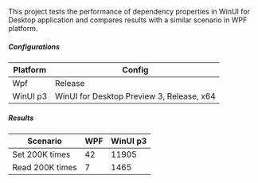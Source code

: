 This project tests the performance of dependency properties in WinUI for Desktop application and compares results with a similar scenario in WPF platform.

##### Configurations

|Platform    |              Config                                     |
|------------|---------------------------------------------------------|
|Wpf         | Release                                                 |
|WinUI p3    | WinUI for Desktop Preview 3, Release, x64               |


##### Results
|Scenario        |WPF|WinUI p3|
|----------------|---|--------|
|Set 200K times  |42 |11905   |
|Read 200K times |7  |1465    |